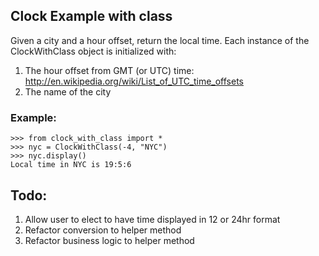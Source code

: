 ## Clock Example with class

Given a city and a hour offset, return the local time. Each instance of the ClockWithClass object is initialized with:

1. The hour offset from GMT (or UTC) time: http://en.wikipedia.org/wiki/List_of_UTC_time_offsets
1. The name of the city

### Example:

```
>>> from clock_with_class import *
>>> nyc = ClockWithClass(-4, "NYC")
>>> nyc.display()
Local time in NYC is 19:5:6
```

## Todo:

1. Allow user to elect to have time displayed in 12 or 24hr format
1. Refactor conversion to helper method
1. Refactor business logic to helper method